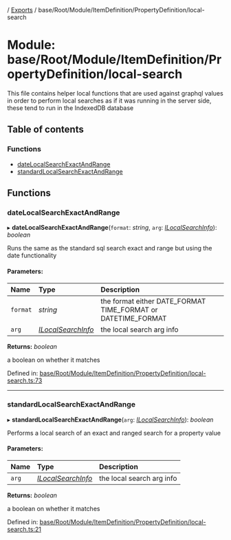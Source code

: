 [](../README.md) / [Exports](../modules.md) / base/Root/Module/ItemDefinition/PropertyDefinition/local-search

# Module: base/Root/Module/ItemDefinition/PropertyDefinition/local-search

This file contains helper local functions that are used against
graphql values in order to perform local searches as if it was
running in the server side, these tend to run in the IndexedDB
database

## Table of contents

### Functions

- [dateLocalSearchExactAndRange](base_root_module_itemdefinition_propertydefinition_local_search.md#datelocalsearchexactandrange)
- [standardLocalSearchExactAndRange](base_root_module_itemdefinition_propertydefinition_local_search.md#standardlocalsearchexactandrange)

## Functions

### dateLocalSearchExactAndRange

▸ **dateLocalSearchExactAndRange**(`format`: *string*, `arg`: [*ILocalSearchInfo*](../interfaces/base_root_module_itemdefinition_propertydefinition_types.ilocalsearchinfo.md)): *boolean*

Runs the same as the standard sql search exact and range but using the date
functionality

#### Parameters:

Name | Type | Description |
:------ | :------ | :------ |
`format` | *string* | the format either DATE_FORMAT TIME_FORMAT or DATETIME_FORMAT   |
`arg` | [*ILocalSearchInfo*](../interfaces/base_root_module_itemdefinition_propertydefinition_types.ilocalsearchinfo.md) | the local search arg info   |

**Returns:** *boolean*

a boolean on whether it matches

Defined in: [base/Root/Module/ItemDefinition/PropertyDefinition/local-search.ts:73](https://github.com/onzag/itemize/blob/3efa2a4a/base/Root/Module/ItemDefinition/PropertyDefinition/local-search.ts#L73)

___

### standardLocalSearchExactAndRange

▸ **standardLocalSearchExactAndRange**(`arg`: [*ILocalSearchInfo*](../interfaces/base_root_module_itemdefinition_propertydefinition_types.ilocalsearchinfo.md)): *boolean*

Performs a local search of an exact and ranged search for
a property value

#### Parameters:

Name | Type | Description |
:------ | :------ | :------ |
`arg` | [*ILocalSearchInfo*](../interfaces/base_root_module_itemdefinition_propertydefinition_types.ilocalsearchinfo.md) | the local search arg info   |

**Returns:** *boolean*

a boolean on whether it matches

Defined in: [base/Root/Module/ItemDefinition/PropertyDefinition/local-search.ts:21](https://github.com/onzag/itemize/blob/3efa2a4a/base/Root/Module/ItemDefinition/PropertyDefinition/local-search.ts#L21)

